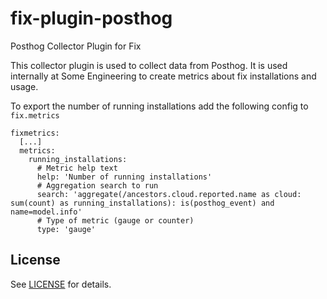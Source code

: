 # fix-plugin-posthog
Posthog Collector Plugin for Fix

This collector plugin is used to collect data from Posthog. It is used internally at Some Engineering to create metrics about fix installations and usage.

To export the number of running installations add the following config to `fix.metrics`
```
fixmetrics:
  [...]
  metrics:
    running_installations:
      # Metric help text
      help: 'Number of running installations'
      # Aggregation search to run
      search: 'aggregate(/ancestors.cloud.reported.name as cloud: sum(count) as running_installations): is(posthog_event) and name=model.info'
      # Type of metric (gauge or counter)
      type: 'gauge'
```
## License
See [LICENSE](../../LICENSE) for details.
